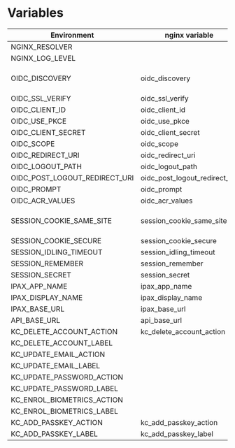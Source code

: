 # Variables

| Environment                   | nginx variable                | lua_resty_openidc variable         | Description                   |
|-------------------------------|-------------------------------|------------------------------------|-------------------------------|
| NGINX_RESOLVER                |                               |                                    |                               |
| NGINX_LOG_LEVEL               |                               |                                    |                               |
| OIDC_DISCOVERY                | oidc_discovery                | oidc_opts.discovery                | OIDC discovery URL            |
| OIDC_SSL_VERIFY               | oidc_ssl_verify               | oidc_opts.ssl_verify               |                               |
| OIDC_CLIENT_ID                | oidc_client_id                | oidc_opts.client_id                |                               |
| OIDC_USE_PKCE                 | oidc_use_pkce                 | oidc_opts.use_pkce                 |                               |
| OIDC_CLIENT_SECRET            | oidc_client_secret            | oidc_opts.client_secret            |                               |
| OIDC_SCOPE                    | oidc_scope                    | oidc_opts.scope                    |                               |
| OIDC_REDIRECT_URI             | oidc_redirect_uri             | oidc_opts.redirect_uri             |                               |
| OIDC_LOGOUT_PATH              | oidc_logout_path              | oidc_opts.logout_path              |                               |
| OIDC_POST_LOGOUT_REDIRECT_URI | oidc_post_logout_redirect_uri | oidc_opts.post_logout_redirect_uri |                               |
| OIDC_PROMPT                   | oidc_prompt                   | oidc_opts.prompt                   |                               |
| OIDC_ACR_VALUES               | oidc_acr_values               | oidc_opts.authorization_params     |                               |
| SESSION_COOKIE_SAME_SITE      | session_cookie_same_site      | session_opts.cookie_same_site      | Lax / Strict / None / Default |
| SESSION_COOKIE_SECURE         | session_cookie_secure         | session_opts.cookie_secure         |                               |
| SESSION_IDLING_TIMEOUT        | session_idling_timeout        | session_opts.idling_timeout        |                               |
| SESSION_REMEMBER              | session_remember              | session_opts.remember              |                               |
| SESSION_SECRET                | session_secret                | session_opts.secret                |                               |
| IPAX_APP_NAME                 | ipax_app_name                 |                                    |                               |
| IPAX_DISPLAY_NAME             | ipax_display_name             |                                    |                               |
| IPAX_BASE_URL                 | ipax_base_url                 |                                    |                               |
| API_BASE_URL                  | api_base_url                  |                                    |                               |
| KC_DELETE_ACCOUNT_ACTION      | kc_delete_account_action      |                                    |                               |
| KC_DELETE_ACCOUNT_LABEL       |                               |                                    |                               |
| KC_UPDATE_EMAIL_ACTION        |                               |                                    |                               |
| KC_UPDATE_EMAIL_LABEL         |                               |                                    |                               |
| KC_UPDATE_PASSWORD_ACTION     |                               |                                    |                               |
| KC_UPDATE_PASSWORD_LABEL      |                               |                                    |                               |
| KC_ENROL_BIOMETRICS_ACTION    |                               |                                    |                               |
| KC_ENROL_BIOMETRICS_LABEL     |                               |                                    |                               |
| KC_ADD_PASSKEY_ACTION         | kc_add_passkey_action         |                                    |                               |
| KC_ADD_PASSKEY_LABEL          | kc_add_passkey_label          |                                    |                               |
